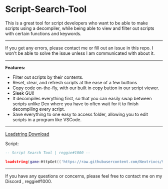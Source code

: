 # Script-Search-Tool
This is a great tool for script developers who want to be able to make scripts using a decompiler, while being able to view and filter out scripts with certain functions and keywords.
___
If you get any errors, please contact me or fill out an issue in this repo. I won't be able to solve the issue unless I am communicated with about it.
___
**Features:**
- Filter out scripts by their contents.
- Reset, clear, and refresh scripts at the ease of a few buttons
- Copy code on-the-fly, with our built in copy button in our script viewer.
- Sleek GUI!
- It decompiles everything first, so that you can easily swap between scripts unlike Dex where you have to often wait for it to finish decompiling every script.
- Save everything to one easy to access folder, allowing you to edit scripts in a program like VSCode.
_________________________
[Loadstring Download](https://github.com/Nextrixcs/Script-Search-Tool/releases/download/Loadstring/ScriptSearchToolLoadstring.lua)

Script:
```lua
-- Script Search Tool | reggie#1000 --

loadstring(game:HttpGet(('https://raw.githubusercontent.com/Nextrixcs/Script-Search-Tool/main/Script%20Search%20Tool.lua'),true))()
```
_________________________
If you have any questions or concerns, please feel free to contact me on my Discord , reggie#1000.
